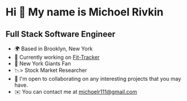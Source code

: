 Hi 👋 My name is Michoel Rivkin
===============================

Full Stack Software Engineer
----------------------------

* 🌍  Based in Brooklyn, New York
* 🚀  Currently working on [Fit-Tracker](https://github.com/Michoel-89/Fit-Tracker)
* 🏈  New York Giants Fan
* 📉>  Stock Market Researcher
* 🤝  I'm open to collaborating on any interesting projects that you may have.
* ✉️  You can contact me at [michoelr111@gmail.com](mailto:michoelr111@gmail.com)

<!--
**Michoel-89/Michoel-89** is a ✨ _special_ ✨ repository because its `README.md` (this file) appears on your GitHub profile.

Here are some ideas to get you started:

- 🔭 I’m currently working on ...
- 🌱 I’m currently learning ...
- 👯 I’m looking to collaborate on ...
- 🤔 I’m looking for help with ...
- 💬 Ask me about ...
- 📫 How to reach me: ...
- 😄 Pronouns: ...
- ⚡ Fun fact: ...
-->
